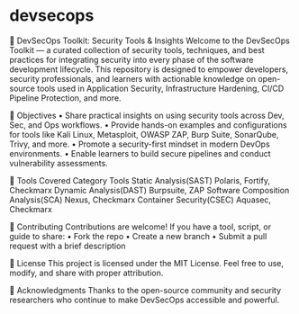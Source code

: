 # devsecops 

🔐 DevSecOps Toolkit: Security Tools & Insights
Welcome to the DevSecOps Toolkit — a curated collection of security tools, techniques, and best practices for integrating security into every phase of the software development lifecycle.
This repository is designed to empower developers, security professionals, and learners with actionable knowledge on open-source tools used in Application Security, Infrastructure Hardening, CI/CD Pipeline Protection, and more.

📌 Objectives
• 	Share practical insights on using security tools across Dev, Sec, and Ops workflows.
• 	Provide hands-on examples and configurations for tools like Kali Linux, Metasploit, OWASP ZAP, Burp Suite, SonarQube, Trivy, and more.
• 	Promote a security-first mindset in modern DevOps environments.
• 	Enable learners to build secure pipelines and conduct vulnerability assessments.

🧰 Tools Covered
Category                                Tools
Static Analysis(SAST)                   Polaris, Fortify, Checkmarx
Dynamic Analysis(DAST)                  Burpsuite, ZAP
Software Composition Analysis(SCA)      Nexus, Checkmarx
Container Security(CSEC)                Aquasec, Checkmarx


🤝 Contributing
Contributions are welcome! If you have a tool, script, or guide to share:
• 	Fork the repo
• 	Create a new branch
• 	Submit a pull request with a brief description

📢 License
This project is licensed under the MIT License. Feel free to use, modify, and share with proper attribution.

🙌 Acknowledgments
Thanks to the open-source community and security researchers who continue to make DevSecOps accessible and powerful.
